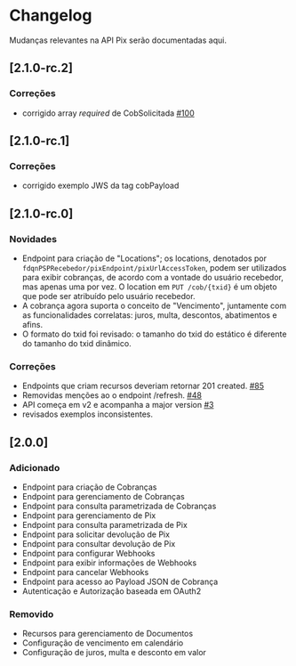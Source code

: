 # Changelog

Mudanças relevantes na API Pix serão documentadas aqui.

## [2.1.0-rc.2]

### Correções

- corrigido array _required_ de CobSolicitada [#100](https://github.com/bacen/pix-api/issues/100)

## [2.1.0-rc.1]

### Correções

- corrigido exemplo JWS da tag cobPayload

## [2.1.0-rc.0] 

### Novidades

- Endpoint para criação de "Locations"; os locations, denotados por `fdqnPSPRecebedor/pixEndpoint/pixUrlAccessToken`, podem ser utilizados para exibir cobranças, de acordo com a vontade do usuário recebedor, mas apenas uma por vez. O location em `PUT /cob/{txid}` é um objeto que pode ser atribuído pelo usuário recebedor.
- A cobrança agora suporta o conceito de "Vencimento", juntamente com as funcionalidades correlatas: juros, multa, descontos, abatimentos e afins.
- O formato do txid foi revisado: o tamanho do txid do estático é diferente do tamanho do txid dinâmico.

### Correções

- Endpoints que criam recursos deveriam retornar 201 created. [#85](https://github.com/bacen/pix-api/issues/85)
- Removidas menções ao o endpoint /refresh. [#48](https://github.com/bacen/pix-api/issues/48)
- API começa em v2 e acompanha a major version [#3](https://github.com/bacen/pix-api/issues/3)
- revisados exemplos inconsistentes.

## [2.0.0] 

### Adicionado
- Endpoint para criação de Cobranças
- Endpoint para gerenciamento de Cobranças
- Endpoint para consulta parametrizada de Cobranças
- Endpoint para gerenciamento de Pix
- Endpoint para consulta parametrizada de Pix
- Endpoint para solicitar devolução de Pix
- Endpoint para consultar devolução de Pix
- Endpoint para configurar Webhooks
- Endpoint para exibir informações de Webhooks
- Endpoint para cancelar Webhooks
- Endpoint para acesso ao Payload JSON de Cobrança
- Autenticação e Autorização baseada em OAuth2

### Removido
- Recursos para gerenciamento de Documentos
- Configuração de vencimento em calendário
- Configuração de juros, multa e desconto em valor
